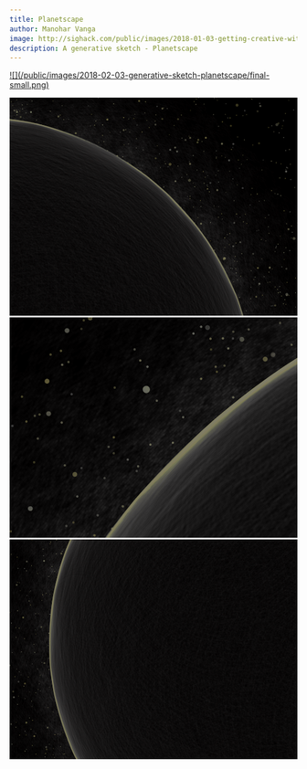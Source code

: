 ```yaml
---
title: Planetscape
author: Manohar Vanga
image: http://sighack.com/public/images/2018-01-03-getting-creative-with-perlin-noise-fields/example-4.png
description: A generative sketch - Planetscape
---
```


<a href="/public/images/2018-02-03-generative-sketch-planetscape/final-highres.png" target="_blank">
![](/public/images/2018-02-03-generative-sketch-planetscape/final-small.png)
</a>

![](/public/images/2018-02-03-generative-sketch-planetscape/detail1.png)
![](/public/images/2018-02-03-generative-sketch-planetscape/detail2.png)
![](/public/images/2018-02-03-generative-sketch-planetscape/detail3.png)
